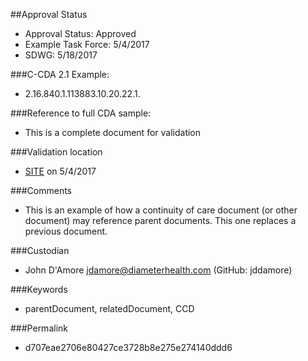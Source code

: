 ##Approval Status 

* Approval Status: Approved
* Example Task Force: 5/4/2017
* SDWG: 5/18/2017

###C-CDA 2.1 Example: 
* 2.16.840.1.113883.10.20.22.1.

###Reference to full CDA sample:
* This is a complete document for validation

###Validation location

* [SITE](https://sitenv.org/c-cda-validator) on 5/4/2017

###Comments
* This is an example of how a continuity of care document (or other document) may reference parent documents. This one replaces a previous document. 

###Custodian
* John D'Amore jdamore@diameterhealth.com (GitHub: jddamore)

###Keywords

* parentDocument, relatedDocument, CCD



###Permalink 

* d707eae2706e80427ce3728b8e275e274140ddd6